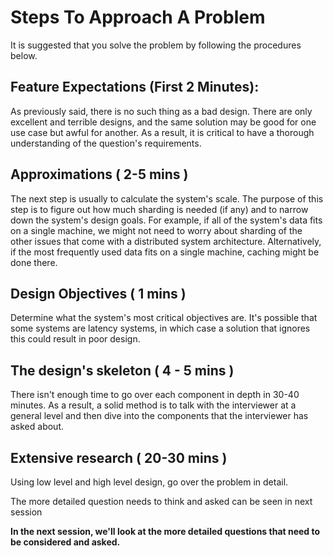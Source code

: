 # Steps To Approach A Problem

It is suggested that you solve the problem by following the procedures below.

## Feature Expectations (First 2 Minutes): 
As previously said, there is no such thing as a bad design. There are only excellent and terrible designs, and the same solution may be good for one use case but awful for another. As a result, it is critical to have a thorough understanding of the question's requirements.

## Approximations ( 2-5 mins )
The next step is usually to calculate the system's scale. The purpose of this step is to figure out how much sharding is needed (if any) and to narrow down the system's design goals.
For example, if all of the system's data fits on a single machine, we might not need to worry about sharding of the other issues that come with a distributed system architecture.
Alternatively, if the most frequently used data fits on a single machine, caching might be done there.

## Design Objectives ( 1 mins )
Determine what the system's most critical objectives are. It's possible that some systems are latency systems, in which case a solution that ignores this could result in poor design.

## The design's skeleton ( 4 - 5 mins )
There isn't enough time to go over each component in depth in 30-40 minutes. As a result, a solid method is to talk with the interviewer at a general level and then dive into the components that the interviewer has asked about.

## Extensive research ( 20-30 mins )
Using low level and high level design, go over the problem in detail.

The more detailed question needs to think and asked can be seen in next session

**In the next session, we'll look at the more detailed questions that need to be considered and asked.**